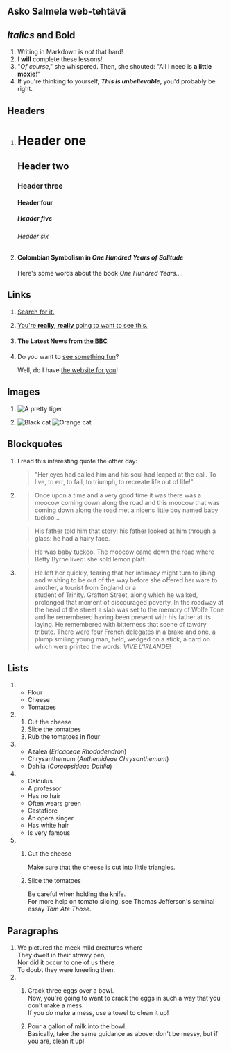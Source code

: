## Asko Salmela web-tehtävä

## _Italics_ and **Bold**

1. Writing in Markdown is _not_ that hard!
2. I **will** complete these lessons!
3. "_Of course_," she whispered. Then, she shouted: "All I need is **a little moxie**!"
4. If you're thinking to yourself, **_This is unbelievable_**, you'd probably be right.

## Headers

1.  
    # Header one
    ## Header two
    ### Header three
    #### Header four
    ##### Header five
    ###### Header six
2. 
    #### Colombian Symbolism in _One Hundred Years of Solitude_
    Here's some words about the book _One Hundred Years..._.

## Links

1.  [Search for it.](www.google.com)
2.  [You're **really, really** going to want to see this.](www.dailykitten.com)
3.  #### The Latest News from [the BBC](www.bbc.com/news)
4.  Do you want to [see something fun][a fun place]?

    Well, do I have [the website for you][another fun place]!

    [a fun place]: www.zombo.com
    [another fun place]: www.stumbleupon.com

## Images

1.  ![A pretty tiger](https://upload.wikimedia.org/wikipedia/commons/5/56/Tiger.50.jpg)
2.  
    ![Black cat][Black]
    ![Orange cat][Orange]

    [Black]: https://upload.wikimedia.org/wikipedia/commons/a/a3/81_INF_DIV_SSI.jpg

    [Orange]: http://icons.iconarchive.com/icons/google/noto-emoji-animals-nature/256/22221-cat-icon.png

## Blockquotes

1.  I read this interesting quote the other day:

    > "Her eyes had called him and his soul had leaped at the   call. To live, to err, to fall, to triumph, to recreate life out of life!"
2.  > Once upon a time and a very good time it was there was a moocow coming down along the road and this moocow that was coming down along the road met a nicens little boy named baby tuckoo...

    > His father told him that story: his father looked at him through a glass: he had a hairy face.

    > He was baby tuckoo. The moocow came down the road where Betty Byrne lived: she sold lemon platt.
3.  > He left her quickly, fearing that her intimacy might turn to jibing and 
    wishing to be out of the way before she offered her ware to another, a tourist from England or a   
    student of Trinity. Grafton Street, along which he walked, prolonged that moment of discouraged poverty. In the roadway at the head of the street a slab was set to the memory 
    of Wolfe Tone and he remembered having been present with his father at its laying. He remembered with bitterness that scene of tawdry tribute. There were four French 
    delegates in a brake and one, a plump smiling young man, held, wedged on a stick, a card on which were printed the words: _VIVE L'IRLANDE_!

## Lists

1.  * Flour
    * Cheese
    * Tomatoes
2.  1. Cut the cheese
    2. Slice the tomatoes
    3. Rub the tomatoes in flour  
3.  * Azalea (_Ericaceae Rhododendron_)
    * Chrysanthemum (_Anthemideae Chrysanthemum_)
    * Dahlia (_Coreopsideae Dahlia_)
4.  * Calculus
     * A professor
     * Has no hair
     * Often wears green
    * Castafiore
     * An opera singer
     * Has white hair
     * Is very famous
5.  1. Cut the cheese  
    
        Make sure that the cheese is cut into little triangles.

    2. Slice the tomatoes  
    
        Be careful when holding the knife.  
        For more help on tomato slicing, see Thomas Jefferson's seminal essay _Tom Ate Those_.

## Paragraphs

1.  We pictured the meek mild creatures where  
    They dwelt in their strawy pen,  
    Nor did it occur to one of us there  
    To doubt they were kneeling then.  
2.  1. Crack three eggs over a bowl.  
    Now, you're going to want to crack the eggs in such a way that you don't make a mess.  
    If you _do_ make a mess, use a towel to clean it up!

    2. Pour a gallon of milk into the bowl.  
    Basically, take the same guidance as above: don't be messy, but if you are, clean it up!